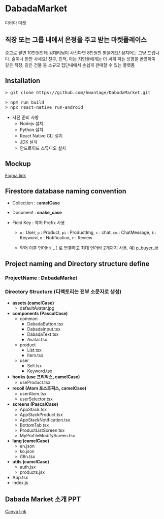 # DabadaMarket
다바다 마켓

## **직장 또는 그룹 내에서 온정을 주고 받는 마켓플레이스**

중고로 팔면 10만원인데 김대리님이 사신다면 8만원만 받을게요!
심지어는 그냥 드립니다. 술이나 한잔 사세요!
친구, 친척, 아는 지인들에게는 더 싸게 파는 성향을 반영하여 같은 직장, 같은 건물 등 소규모 집단내에서 손쉽게 판매할 수 있는 플랫폼

## **Installation**

<pre>
> git clone https://github.com/hwantage/DabadaMarket.git

> npm run build
> npx react-native run-android
</pre>

* 사전 준비 사항
  - Nodejs 설치
  - Python 설치
  - React Native CLI 설치
  - JDK 설치
  - 안드로이드 스튜디오 설치

## Mockup

[Figma link](https://www.figma.com/proto/FEEZUb52YHnrF7vqbw9zF0/dabada?node-id=113%3A1490&scaling=scale-down&page-id=0%3A1&starting-point-node-id=113%3A1490&show-proto-sidebar=1)


## Firestore database naming convention

* Collection : c**amelCase**

* Document : **snake_case** 

* Field Key : 약어 Prefix 사용

    - `u` : User, `p` : Product, `pi` : ProductImg, `c` : chat, `cm` : ChatMessage, `k` : Keyword, `n` : Notification, `r` : Review

    - 약어 이후 언더바( _ ) 로 연결하고 최대 언더바 2개까지 사용. 예) p_buyer_id


## Project naming and Directory structure define

### ProjectName : **DabadaMarket**

### Directory Structure (디렉토리는 전부 소문자로 생성)

- **assets (camelCase)**
    - defaultAvatar.jpg
- **components (PascalCase)**
    - common
        - DabadaButton.tsx
        - DabadaInput.tsx
        - DabadaText.tsx
        - Avatar.tsx
    - product
        - List.tsx
        - Item.tsx
    - user
        - Sell.tsx
        - Keyword.tsx
- **hooks (use 프리픽스, camelCase)**
    - useProduct.tsx
- **recoil (Atom 포스트픽스, camelCase)**
    - userAtom.tsx
    - userSelector.tsx
- **screens (PascalCase)**
    - AppStack.tsx
    - AppStackProduct.tsx
    - AppStackNotification.tsx
    - BottomTab.tsx
    - ProductListScreen.tsx
    - MyProfileModifyScreen.tsx
- **lang (camelCase)**
    - en.json
    - ko.json
    - i18n.tsx
- **utils (camelCase)**
    - auth.jsx
    - products.jsx
- App.tsx
- index.js

## Dabada Market 소개 PPT

[Canva link](https://www.canva.com/design/DAFbGp9J41g/nnRT9pUTwE3PzGytZBSoQA/view?utm_content=DAFbGp9J41g&utm_campaign=designshare&utm_medium=link2&utm_source=sharebutton)
